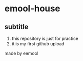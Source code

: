 # emool-house
## subtitle

1. this repository is just for practice
2. it is my first github upload

made by eemool